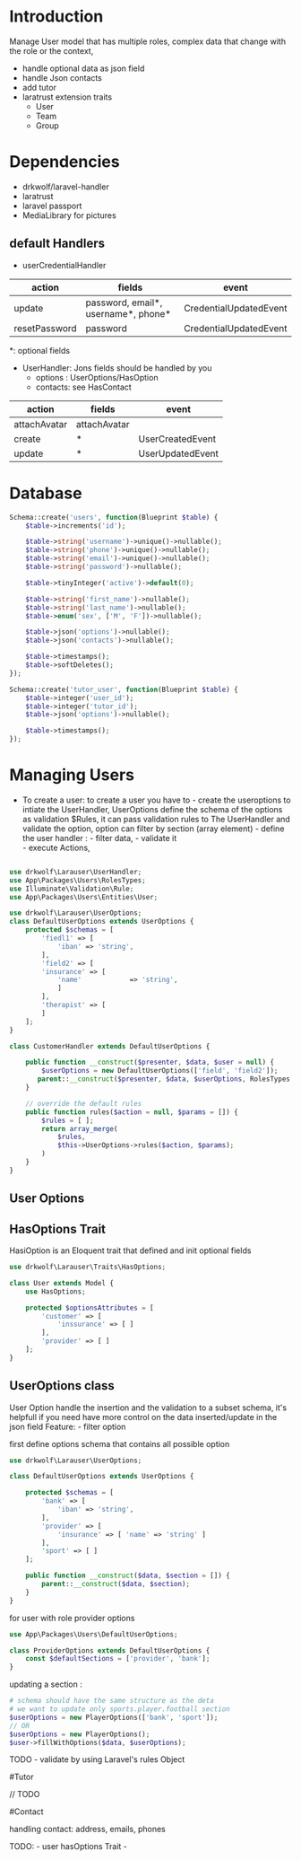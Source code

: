 # Introduction 
Manage User model that has multiple roles, complex data that change with the role or the context, 

- handle optional data as json field
- handle Json contacts
- add tutor
- laratrust extension traits
  - User
  - Team
  - Group

# Dependencies 

- drkwolf/laravel-handler
- laratrust
- laravel passport
- MediaLibrary for pictures

## default Handlers

- userCredentialHandler
 
| action        | fields                              | event                  |
| ------------- | ----------------------------------- | ---------------------- |
| update        | password, email*, username*, phone* | CredentialUpdatedEvent |
| resetPassword | password                            |                        CredentialUpdatedEvent |

*: optional fields

- UserHandler: Jons fields should be handled by you
  - options : UserOptions/HasOption
  - contacts: see HasContact

| action       | fields       | event            |
| ------------ | ------------ | ---------------- |
| attachAvatar | attachAvatar |                  |
| create       | *            | UserCreatedEvent |
| update       | *            | UserUpdatedEvent |

# Database

```php
Schema::create('users', function(Blueprint $table) {
    $table->increments('id');

    $table->string('username')->unique()->nullable();
    $table->string('phone')->unique()->nullable();
    $table->string('email')->unique()->nullable();
    $table->string('password')->nullable();

    $table->tinyInteger('active')->default(0);

    $table->string('first_name')->nullable();
    $table->string('last_name')->nullable();
    $table->enum('sex', ['M', 'F'])->nullable();

    $table->json('options')->nullable();
    $table->json('contacts')->nullable();

    $table->timestamps();
    $table->softDeletes();
});

Schema::create('tutor_user', function(Blueprint $table) {
    $table->integer('user_id');
    $table->integer('tutor_id');
    $table->json('options')->nullable();

    $table->timestamps();
});
```

# Managing Users

 - To create a user:
    to create a user you have to 
        - create the useroptions to intiate the UserHandler, UserOptions define the 
       schema of the options as validation $Rules, it can pass validation rules to The UserHandler and 
       validate the option, option can filter by section (array element)
        - define the user handler : 
            - filter data, 
            - validate it  
            - execute Actions, 
```php

use drkwolf\Larauser\UserHandler;
use App\Packages\Users\RolesTypes;
use Illuminate\Validation\Rule;
use App\Packages\Users\Entities\User;

use drkwolf\Larauser\UserOptions;
class DefaultUserOptions extends UserOptions {
    protected $schemas = [
        'fiedl1' => [
            'iban' => 'string',
        ],
        'field2' => [
        'insurance' => [
            'name'            => 'string',
            ]
        ],
        'therapist' => [
        ]
    ];
}

class CustomerHandler extends DefaultUserOptions {

    public function __construct($presenter, $data, $user = null) {
        $userOptions = new DefaultUserOptions(['field', 'field2']);
       parent::__construct($presenter, $data, $userOptions, RolesTypes::CUSTOMER, $user);
    }

    // override the default rules
    public function rules($action = null, $params = []) {
        $rules = [ ];
        return array_merge(
            $rules,
            $this->UserOptions->rules($action, $params);
        )
    }
}
```

## User Options

## HasOptions Trait
HasiOption is an Eloquent trait that defined and init optional fields
```php
use drkwolf\Larauser\Traits\HasOptions;

class User extends Model {
    use HasOptions;

    protected $optionsAttributes = [
        'customer' => [
            'inssurance' => [ ]
        ],
        'provider' => [ ]
    ];
}
```

## UserOptions class
User Option handle the insertion and the validation to a subset schema, it's helpfull if you need have more control on
the data inserted/update in the json field
Feature:
    - filter option 

first define options schema that contains all possible option

```php
use drkwolf\Larauser\UserOptions;

class DefaultUserOptions extends UserOptions {

    protected $schemas = [
        'bank' => [
            'iban' => 'string',
        ],
        'provider' => [
            'insurance' => [ 'name' => 'string' ]
        ],
        'sport' => [ ]
    ];

    public function __construct($data, $section = []) {
        parent::__construct($data, $section);
    }
}
```
for user with role provider options

```php
use App\Packages\Users\DefaultUserOptions;

class ProviderOptions extends DefaultUserOptions {
    const $defaultSections = ['provider', 'bank'];
}
```

updating a section :
```php
# schema should have the same structure as the deta
# we want to update only sports.player.football section
$userOptions = new PlayerOptions(['bank', 'sport']);
// OR
$userOptions = new PlayerOptions();
$user->fillWithOptions($data, $userOptions);
```

TODO
    - validate by using Laravel's rules Object

#Tutor

// TODO

#Contact

handling contact: address, emails, phones

TODO:
    - user hasOptions Trait 
    - 
